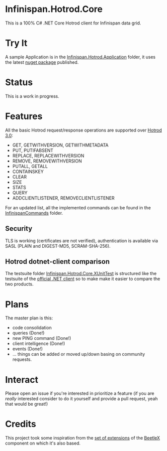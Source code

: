 # Infinispan.Hotrod.Core
This is a 100% C# .NET Core Hotrod client for Infinispan data grid.

# Try It
A sample Application is in the [Infinispan.Hotrod.Application](Infinispan.Hotrod.Application) folder, it uses the latest [nuget package](https://www.nuget.org/packages/Infinispan.Hotrod.Core) published.

# Status
This is a work in progress.

# Features
All the basic Hotrod request/response operations are supported over [Hotrod 3.0](https://infinispan.org/docs/stable/titles/hotrod_protocol/hotrod_protocol.html#hot_rod_protocol_3_0):
- GET, GETWITHVERSION, GETWITHMETADATA
- PUT, PUTIFABSENT
- REPLACE, REPLACEWITHVERSION
- REMOVE, REMOVEWITHVERSION
- PUTALL, GETALL
- CONTAINSKEY
- CLEAR
- SIZE
- STATS
- QUERY
- ADDCLIENTLISTENER, REMOVECLIENTLISTENER

For an updated list, all the implemented commands can be found in the [InfinispanCommands](src/InfinispanCommands) folder.
## Security
TLS is working (certificates are not verified), authentication is available via SASL (PLAIN and DIGEST-MD5, SCRAM-SHA-256).

## Hotrod dotnet-client comparison
The testsuite folder [Infinispan.Hotrod.Core.XUnitTest](Infinispan.Hotrod.Core.XUnitTest) is structured like the testsuite of the [official .NET client](https://github.com/infinispan/dotnet-client) so to make make it easier to compare the two products.

# Plans
The master plan is this:
- code consolidation
- queries (Done!)
- new PING command (Done!)
- client intelligence (Done!)
- events (Done!)
- ...
things can be added or moved up/down basing on community requests.


# Interact
Please open an issue if you're interested in prioritize a feature (if you are _really_ interested consider to do it yourself and provide a pull request, yeah that would be great!)

# Credits
This project took some inspiration from the [set of extensions](https://github.com/beetlex-io/BeetleX#extended-components) of the [BeetleX](https://github.com/beetlex-io/BeetleX) component on which it's also based.

